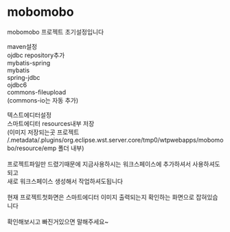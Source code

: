 # mobomobo
mobomobo 프로젝트 초기설정입니다

maven설정<br>
ojdbc repository추가<br>
mybatis-spring<br>
mybatis<br>
spring-jdbc<br>
ojdbc6<br>
commons-fileupload<br>
(commons-io는 자동 추가)<br>

텍스트에디터설정<br>
스마트에디터 resources내부 저장<br>
(이미지 저장되는곳 프로젝트
/.metadata/.plugins/org.eclipse.wst.server.core/tmp0/wtpwebapps/mobomobo/resource/emp 폴더 내부)<br>
<br>
프로젝트파일만 드렸기때문에 지금사용하시는 워크스페이스에 추가하셔서 사용하셔도되고<br>
새로 워크스페이스 생성해서 작업하셔도됩니다<br>
<br>
현재 프로젝트첫화면은 스마트에디터 이미지 출력되는지 확인하는 화면으로 잡혀있습니다<br>
<br>
확인해보시고 빠진거있으면 말해주세요~<br>
